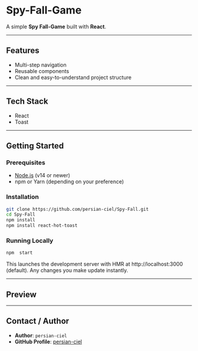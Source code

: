 # Spy-Fall-Game

A simple **Spy Fall-Game** built with **React**.

---

## Features

- Multi-step navigation
- Reusable components
- Clean and easy-to-understand project structure

---

## Tech Stack

- React
- Toast

---

## Getting Started

### Prerequisites

- [Node.js](https://nodejs.org/) (v14 or newer)
- npm or Yarn (depending on your preference)

### Installation

```bash
git clone https://github.com/persian-ciel/Spy-Fall.git
cd Spy-Fall
npm install
npm install react-hot-toast
```

### Running Locally

```bash
npm  start
```

This launches the development server with HMR at http://localhost:3000 (default). Any changes you make update instantly.

---

## Preview

---

## Contact / Author

- **Author**: `persian-ciel`
- **GitHub Profile**: [persian-ciel](https://github.com/persian-ciel)
